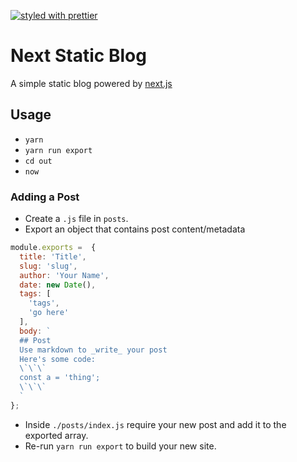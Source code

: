 [![styled with prettier](https://img.shields.io/badge/styled_with-prettier-ff69b4.svg)](https://github.com/prettier/prettier)

# Next Static Blog
A simple static blog powered by [next.js](https://github.com/zeit/next.js)

## Usage
* `yarn`
* `yarn run export`
* `cd out`
* `now`

### Adding a Post
* Create a `.js` file in `posts`.
* Export an object that contains post content/metadata
```js
module.exports =  {
  title: 'Title',
  slug: 'slug',
  author: 'Your Name',
  date: new Date(),
  tags: [
    'tags',
    'go here'
  ],
  body: `
  ## Post
  Use markdown to _write_ your post
  Here's some code:
  \`\`\`
  const a = 'thing';
  \`\`\`
  `
};
```
* Inside `./posts/index.js` require your new post and add it to the exported array.
* Re-run `yarn run export` to build your new site.
